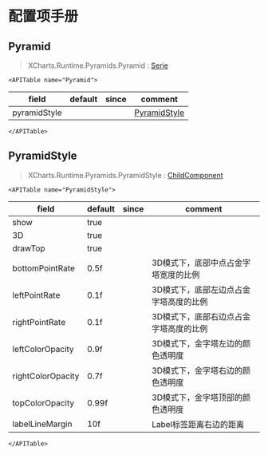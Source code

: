 # 配置项手册

## Pyramid

> XCharts.Runtime.Pyramids.Pyramid : [Serie](https://xcharts-team.github.io/docs/configuration#serie)

```mdx-code-block
<APITable name="Pyramid">
```


|field|default|since|comment|
|--|--|--|--|
|pyramidStyle||| [PyramidStyle](#pyramidstyle)|

```mdx-code-block
</APITable>
```

## PyramidStyle

> XCharts.Runtime.Pyramids.PyramidStyle : [ChildComponent](https://xcharts-team.github.io/docs/configuration#childcomponent)

```mdx-code-block
<APITable name="PyramidStyle">
```


|field|default|since|comment|
|--|--|--|--|
|show|true||
|3D|true||
|drawTop|true||
|bottomPointRate|0.5f||3D模式下，底部中点占金字塔宽度的比例
|leftPointRate|0.1f||3D模式下，底部左边点占金字塔高度的比例
|rightPointRate|0.1f||3D模式下，底部右边点占金字塔高度的比例
|leftColorOpacity|0.9f||3D模式下，金字塔左边的颜色透明度
|rightColorOpacity|0.7f||3D模式下，金字塔右边的颜色透明度
|topColorOpacity|0.99f||3D模式下，金字塔顶部的颜色透明度
|labelLineMargin|10f||Label标签距离右边的距离

```mdx-code-block
</APITable>
```

